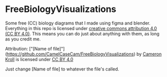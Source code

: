 # FreeBiologyVisualizations
Some free (CC) biology diagrams that I made using figma and blender. Everything in this repo is licensed under [creative commons attribution 4.0 (CC BY 4.0)](https://creativecommons.org/licenses/by/4.0/). This means you can do just about anything with them, as long as you credit me. 

Attribution:
["\[Name of file]"](https://github.com/CamelCaseCam/FreeBiologyVisualizations) by [Cameron Kroll](https://github.com/CamelCaseCam) is licensed under [CC BY 4.0](https://creativecommons.org/licenses/by/4.0/)

Just change \[Name of file] to whatever the file's called. 
